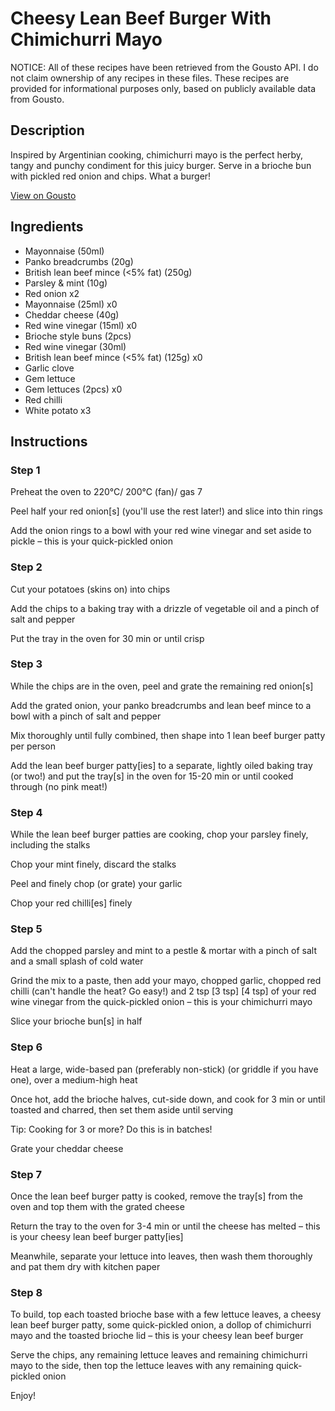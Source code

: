 # Cheesy Lean Beef Burger With Chimichurri Mayo

NOTICE: All of these recipes have been retrieved from the Gousto API. I do not claim ownership of any recipes in these files. These recipes are provided for informational purposes only, based on publicly available data from Gousto.

## Description

Inspired by Argentinian cooking, chimichurri mayo is the perfect herby, tangy and punchy condiment for this juicy burger. Serve in a brioche bun with pickled red onion and chips. What a burger! 

[View on Gousto](https://www.gousto.co.uk/recipes/cookbook/cheesy-lean-beef-burger-with-chimichurri-mayo)

## Ingredients

- Mayonnaise (50ml)
- Panko breadcrumbs (20g)
- British lean beef mince (<5% fat) (250g)
- Parsley & mint (10g)
- Red onion x2
- Mayonnaise (25ml) x0
- Cheddar cheese (40g)
- Red wine vinegar (15ml) x0
- Brioche style buns (2pcs)
- Red wine vinegar (30ml)
- British lean beef mince (<5% fat) (125g) x0
- Garlic clove
- Gem lettuce
- Gem lettuces (2pcs) x0
- Red chilli
- White potato x3

## Instructions


### Step 1

Preheat the oven to 220°C/ 200°C (fan)/ gas 7

Peel half your red onion[s] (you'll use the rest later!) and slice<span class="text-danger"> </span>into thin rings

Add the onion rings to a bowl with your red wine vinegar and set aside to pickle – this is your quick-pickled onion


### Step 2

Cut your potatoes (skins on) into chips

Add the chips to a baking tray with a drizzle of vegetable oil and a pinch of salt and pepper

Put the tray in the oven for 30 min or until crisp


### Step 3

While the chips are in the oven, peel and grate the remaining red onion[s]

Add the grated onion, your panko breadcrumbs and lean beef mince to a bowl with a pinch of salt and pepper

Mix thoroughly until fully combined, then shape into 1 lean beef burger patty per person

Add the lean beef burger patty[ies] to a separate, lightly oiled baking tray (or two!) and put the tray[s] in the oven for 15-20 min or until cooked through (no pink meat!)


### Step 4

While the lean beef burger patties are cooking, chop your parsley finely, including the stalks

Chop your mint finely, discard the stalks

Peel and finely chop (or grate) your garlic

Chop your red chilli[es] finely


### Step 5

Add the chopped parsley and mint to a pestle & mortar with a pinch of salt and a small splash of cold water

Grind the mix to a paste, then add your mayo, chopped garlic, chopped red chilli (can't handle the heat? Go easy!) and 2 tsp <span class="text-purple">[3 tsp]</span> <span class="text-danger">[4 tsp]</span> of your red wine vinegar from the quick-pickled onion – this is your chimichurri mayo

Slice your brioche bun[s] in half


### Step 6

Heat a large, wide-based pan (preferably non-stick) (or griddle if you have one), over a medium-high heat

Once hot, add the brioche halves, cut-side down, and cook for 3 min or until toasted and charred, then set them aside until serving

Tip: Cooking for 3 or more? Do this is in batches!

Grate your cheddar cheese


### Step 7

Once the lean beef burger patty is cooked, remove the tray[s] from the oven and top them with the grated cheese

Return the tray to the oven for 3-4 min or until the cheese has melted – this is your cheesy lean beef burger patty[ies]

Meanwhile, separate your lettuce into leaves, then wash them thoroughly and pat them dry with kitchen paper

### Step 8

To build, top each toasted brioche base with a few lettuce leaves, a cheesy lean beef burger patty, some quick-pickled onion, a dollop of chimichurri mayo and the toasted brioche lid – this is your cheesy lean beef burger

Serve the chips, any remaining lettuce leaves and remaining chimichurri mayo to the side, then top the lettuce leaves with any remaining quick-pickled onion

Enjoy!

